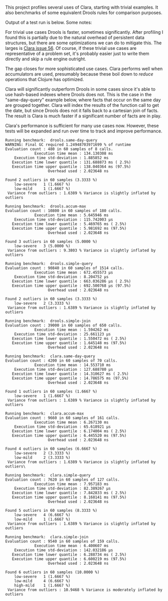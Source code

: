 This project profiles several uses of Clara, starting with trivial examples. It also benchmarks of some equivalent Drools rules for comparison purposes.

Output of a test run is below. Some notes:

For trivial use cases Drools is faster, sometimes significantly. After profiling I found this is partially due to the natural overhead of persistent data structures, but there are some optimizations we can do to mitigate this. The larges is [Clara issue 56](https://github.com/rbrush/clara-rules/issues/56). Of course, if these trivial use cases are representative of a problem set, it's probably easier just to write them directly and skip a rule engine outright.

The gap closes for more sophisticated use cases. Clara performs well when accumulators are used, presumably because these boil down to _reduce_ operations that Clojure has optimized.

Clara will significantly outperform Drools in some cases since it's able to use hash-based indexes where Drools does not. This is the case in the "same-day-query" example below, where facts that occur on the same day are grouped together. Clara will index the results of the function call to get the date, but since Drools does not it falls back to a cartesian join of facts. The result is Clara is much faster if a significant number of facts are in play.

Clara's performance is sufficient for many use cases now. However, these tests will be expanded and run over time to track and improve performance.

```
Running benchmark:  drools.same-day-query
WARNING: Final GC required 1.24948703971699 % of runtime
Evaluation count : 480 in 60 samples of 8 calls.
             Execution time mean : 134.130308 ms
    Execution time std-deviation : 1.885852 ms
   Execution time lower quantile : 131.688873 ms ( 2.5%)
   Execution time upper quantile : 138.040364 ms (97.5%)
                   Overhead used : 2.023648 ns

Found 2 outliers in 60 samples (3.3333 %)
	low-severe	 1 (1.6667 %)
	low-mild	 1 (1.6667 %)
 Variance from outliers : 1.6389 % Variance is slightly inflated by outliers

Running benchmark:  drools.accum-max
Evaluation count : 10800 in 60 samples of 180 calls.
             Execution time mean : 5.645946 ms
    Execution time std-deviation : 115.742003 µs
   Execution time lower quantile : 5.469765 ms ( 2.5%)
   Execution time upper quantile : 5.981692 ms (97.5%)
                   Overhead used : 2.023648 ns

Found 3 outliers in 60 samples (5.0000 %)
	low-severe	 3 (5.0000 %)
 Variance from outliers : 9.3803 % Variance is slightly inflated by outliers

Running benchmark:  drools.simple-query
Evaluation count : 90840 in 60 samples of 1514 calls.
             Execution time mean : 672.455573 µs
    Execution time std-deviation : 8.204752 µs
   Execution time lower quantile : 663.036286 µs ( 2.5%)
   Execution time upper quantile : 692.500768 µs (97.5%)
                   Overhead used : 2.023648 ns

Found 2 outliers in 60 samples (3.3333 %)
	low-severe	 2 (3.3333 %)
 Variance from outliers : 1.6389 % Variance is slightly inflated by outliers

Running benchmark:  drools.simple-join
Evaluation count : 39000 in 60 samples of 650 calls.
             Execution time mean : 1.594262 ms
    Execution time std-deviation : 25.661123 µs
   Execution time lower quantile : 1.550472 ms ( 2.5%)
   Execution time upper quantile : 1.645148 ms (97.5%)
                   Overhead used : 2.023648 ns

Running benchmark:  clara.same-day-query
Evaluation count : 4200 in 60 samples of 70 calls.
             Execution time mean : 14.553710 ms
    Execution time std-deviation : 127.688780 µs
   Execution time lower quantile : 14.310627 ms ( 2.5%)
   Execution time upper quantile : 14.786575 ms (97.5%)
                   Overhead used : 2.023648 ns

Found 1 outliers in 60 samples (1.6667 %)
	low-severe	 1 (1.6667 %)
 Variance from outliers : 1.6389 % Variance is slightly inflated by outliers

Running benchmark:  clara.accum-max
Evaluation count : 9660 in 60 samples of 161 calls.
             Execution time mean : 6.267130 ms
    Execution time std-deviation : 65.618921 µs
   Execution time lower quantile : 6.174004 ms ( 2.5%)
   Execution time upper quantile : 6.445520 ms (97.5%)
                   Overhead used : 2.023648 ns

Found 4 outliers in 60 samples (6.6667 %)
	low-severe	 2 (3.3333 %)
	low-mild	 2 (3.3333 %)
 Variance from outliers : 1.6389 % Variance is slightly inflated by outliers\

Running benchmark:  clara.simple-query
Evaluation count : 7620 in 60 samples of 127 calls.
             Execution time mean : 7.957183 ms
    Execution time std-deviation : 82.389267 µs
   Execution time lower quantile : 7.842833 ms ( 2.5%)
   Execution time upper quantile : 8.168141 ms (97.5%)
                   Overhead used : 2.023648 ns

Found 5 outliers in 60 samples (8.3333 %)
	low-severe	 4 (6.6667 %)
	low-mild	 1 (1.6667 %)
 Variance from outliers : 1.6389 % Variance is slightly inflated by outliers

Running benchmark:  clara.simple-join
Evaluation count : 9540 in 60 samples of 159 calls.
             Execution time mean : 6.400607 ms
    Execution time std-deviation : 142.032186 µs
   Execution time lower quantile : 6.288734 ms ( 2.5%)
   Execution time upper quantile : 6.600219 ms (97.5%)
                   Overhead used : 2.023648 ns

Found 6 outliers in 60 samples (10.0000 %)
	low-severe	 1 (1.6667 %)
	low-mild	 4 (6.6667 %)
	high-mild	 1 (1.6667 %)
 Variance from outliers : 10.9468 % Variance is moderately inflated by outliers
```